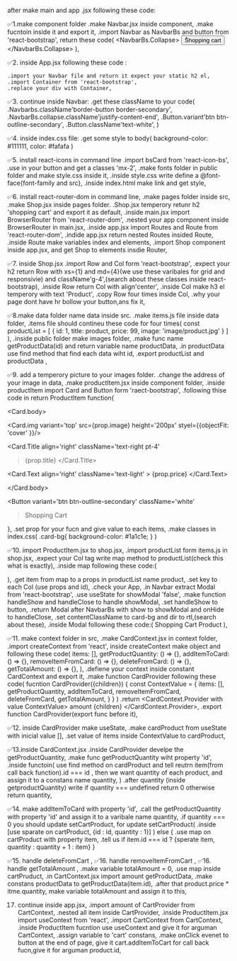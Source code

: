 after make main and app .jsx following these code:

✅1.make component folder
.make Navbar.jsx inside component,
.make fucntoin inside it and export it,
.import Navbar as NavbarBs and button from 'react-bootstrap',
return these code(
<NavbarBs>
<NavbarBs.Collapse>
<Button>ُShopping cart</button>
</NavbarBs.Collapse>
</NavbarBs>
),

✅2. inside App.jsx following these code :

    .import your Navbar file and return it expect your static h2 el,
    .import Container from 'react-bootstrap',
    .replace your div with Container,

✅3. continue inside Navbar:
.get these className to your code(
.Navbarbs.className'border-button border-secondary',
.NavbarBs.collapse.className'justify-content-end',
.Button.variant'btn btn-outline-secondary',
.Button.className'text-white',
)

✅4. inside index.css file:
.get some style to body(
background-color: #111111,
color: #fafafa
)

✅5. install react-icons in command line
.import bsCard from 'react-icon-bs',
.use in your button and get a classes 'mx-2',
.make fonts folder in public folder and make style.css inside it,
.inside style.css write define a @font-face{font-family and src},
.inside index.html make link and get style,

✅6. install react-router-dom in command line,
.make pages folder inside src,
.make Shop.jsx inside pages folder.
.Shop.jsx temperory retunr h2 'shopping cart' and export it as default,
.inside main.jsx import BrowserRouter from 'react-router-dom',
.nested your app component inside BrowserRouter in main.jsx,
.inside app.jsx import Routes and Route from 'react-router-dom',
.indide app.jsx return nested Routes insided Route,
.inside Route make variables index and elements,
.import Shop component inside app.jsx, and get Shop to elements insdie Router,

✅7. inside Shop.jsx
.import Row and Col form 'react-bootstrap',
.expect your h2 return Row with xs={1} and md={4}(we use these varibales for grid and responsivie) and className'g-4',(search about these classes inside react-bootstrap),
.inside Row return Col with align'center',
.inside Col make h3 el temperory with text 'Product',
.copy Row four times inside Col,
.why your page dont have hr bollow your button,ans fix it,

✅8.make data folder name data inside src.
.make items.js file inside data folder,
.items file should contineu these code for four times(
const productList = [
{
id: 1,
title: product,
price: 99,
image: 'image/product.jpg'
}
]
),
.inside public folder make images folder,
.make func name getProductData(id) and return variable name productData,
.in productData use find method that find each data wiht id,
.export productList and productData ,

✅9. add a temperory picture to your images folder.
.change the address of your image in data,
.make productItem.jsx inside component folder,
.inside productItem import Card and Button form 'raect-bootstrap',
.following thise code in return ProductItem function{
<Card className='mt-5 card-bg'>

<Card.body>

<Card.img
variant='top'
src={prop.image}
height='200px'
styel={{objectFit: 'cover' }}/>

<Card.Title
align='right'
className='text-right pt-4'

> {prop.title}
> </Card.Title>

<Card.Text
align='right'
className='text-light' >
{prop.price}
</Card.Text>

</Card.body>

<Button
variant='btn btn-outline-secondary' className='white'

> Shopping Cart
> </Button>

   </Card>
   },
   .set prop for your fucn and give value to each items,
   .make classes in index.css(
    .card-bg{
        background-color: #1a1c1e;
    }
   )

✅10. import ProductItem.jsx to shop.jsx,
.import productList form items.js in shop.jsx,
.expect your Col tag write map method to productList(check this what is exactly),
.inside map following these code:(
<Col align='center'>
<ProductItem></ProductItem>
</Col>
),
.get item from map to a props in productList name product,
.set key to each Col (use props and id),
.check your App,
.in Navbar extract Modal from 'react-bootstrap',
.use useState for showModal 'false',
.make function handleShow and handleClose to handle showModal,
.set handleShow to button,
.return Modal after NavbarBs with show to showModal and onHide to handleClose,
.set contentClassName to card-bg and dir to rtl,(search about these),
.inside Modal following these code:(
<Modal.Header>
<Modal.Title>Shopping Cart</Modal.Title>
<Modal.Body>Product</Modal.Body>
</Modal.Header>
),

✅11. make context folder in src,
    .make CardContext.jsx in context folder,
    .import createContext from 'react',
    inside createContext make object and following these code(
        items: [],
        getProductQuantity: () => {},
        addItemToCard: () => {},
        removeItemFromCard: () => {},
        deleteFromCard: () => {},
        getTotalAmount: () => {},
    ),
    .defiene your context inside constant CardContext and export it,
    .make function CardProvider following these code(
    fucntion CardProvider({children}) {
        const ContextValue = {
            items: [],
            getProductQuantity,
            addItemToCard,
            removeItemFromCard,
            deleteFromCard,
            getTotalAmount,
        }
    }
    )
    .return <CardContext.Provider with value ContextValue>
                amount {children}
            </CardContext.Provider>,
    .export function CardProvider(export func before it),

✅12. inside CardProvider make useState,
    .make cardProduct from useState with inicial value [],
    .set value of items inside ContextValue to cardProduct, 

✅13.inside CardContext.jsx
    .inside CardProvider develpe the getProductQuantity,
    .make func getProductQuantity wiht property 'id',
    .inside functoin(
        use find method on cardProduct and tell reutrn item(from call back function).id === id , then we want quantity of each product, and assign it to a constans name quantity,
    )
    .after quantity (inside getproductQuantity) write if quantity === undefined return 0 otherwise return quantity,

✅14. make addItemToCard with property 'id',
    .call the getProductQuantity with property 'id' and assign it to a varibale name quantity,
    .if quantity === 0 you should update setCartProduct,
    for update setCartProduct(
        .inside [use sparate on cartProduct, {id : id, quantity : 1}]
    )
    else {
        .use map on cartProduct with property item,
        .tell us if item.id === id ? {sperate item, quantity : quantity + 1 : item}
    }
    
✅15. handle deleteFromCart ,
✅16. handle removeItemFromCart ,
✅16. handle getTotalAmount ,
    .make variable totalAmount = 0,
    .use map inside cartPruduct,
    .in CartContext.jsx import amount getProductData,
    .make constans productData to getProductData(item.id),
    .after that product.price * itme.quantity,
    make variable totalAmount and assign it to this,

17. continue inside app.jsx,
    .import amount of CartProvider from CartContext,
    .nested all item inside CartProvider,
    .inside ProductItem.jsx import useContext from 'react',
    .import CartContext from CartContext,
    .inside ProductItem fucntion use useContext and give it for arguman CartContext,
    .assign variable to 'cart' constans,
    .make onClick evenet to button at the end of page, give it cart.addItemToCart for call back fucn,give it for arguman product.id,
